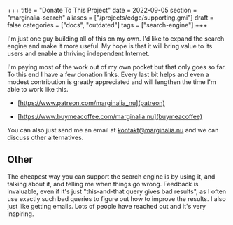 +++
title = "Donate To This Project"
date = 2022-09-05
section = "marginalia-search"
aliases = ["/projects/edge/supporting.gmi"]
draft = false
categories = ["docs", "outdated"]
tags = ["search-engine"]
+++


I'm just one guy building all of this on my own. I'd like to expand the search engine and make it more useful.  My hope is that it will bring value to its users and enable a thriving independent Internet. 

I'm paying most of the work out of my own pocket but that only goes so far.  To this end I have a few donation links. Every last bit helps and even a modest contribution is greatly appreciated and will lengthen the time I'm able to work
like this.

* [https://www.patreon.com/marginalia_nu](patreon)

* [https://www.buymeacoffee.com/marginalia.nu](buymeacoffee)

You can also just send me an email at kontakt@marginalia.nu and we can discuss other alternatives. 

## Other

The cheapest way you can support the search engine is by using it, and talking about it, and telling me when things go wrong. Feedback is invaluable, even if it's just "this-and-that query gives bad results", as I often use exactly such bad queries to figure out how to improve the results. I also just like getting emails. Lots of people have reached out and it's very inspiring.

